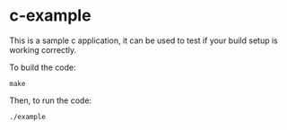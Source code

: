 # c-example

This is a sample c application, it can be used to test if your build setup is working correctly.

To build the code:
```
make
```

Then, to run the code:
```
./example
```
